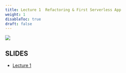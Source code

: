 ```yaml
---
title: Lecture 1  Refactoring & First Serverless App
weight: 1
disableToc: true
draft: false
---
```


![](/ds22/images/corgi_utopia.png)




## SLIDES
- [Lecture 1](https://github.com/saoter/SDS24_MLOps_L1/blob/main//MLOps_Lecture_2_slides.pdf)

